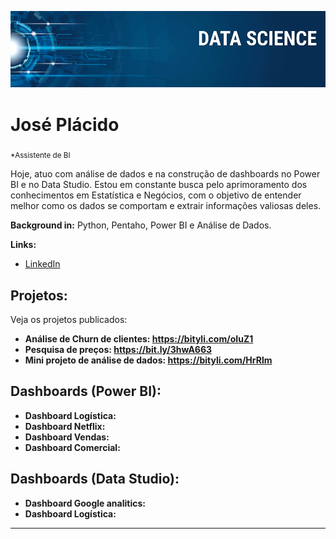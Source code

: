 
<p align="center">
  <img src="banner.png" >
</p>

# José Plácido
<sub>*Assistente de BI</sub>

Hoje, atuo com análise de dados e na construção de dashboards no Power BI e no Data Studio. Estou em constante busca pelo aprimoramento dos conhecimentos em Estatística e Negócios, com o objetivo de entender melhor como os dados se comportam e extrair informações valiosas deles.

**Background in:** Python, Pentaho, Power BI e Análise de Dados.

**Links:**
* [LinkedIn](https://www.linkedin.com/in/jos%C3%A9-vasconcelos-9677a5171/)


## Projetos:
Veja os projetos publicados:

* **Análise de Churn de clientes: https://bityli.com/oIuZ1** 
* **Pesquisa de preços: https://bit.ly/3hwA663** 
* **Mini projeto de análise de dados: https://bityli.com/HrRlm**

## Dashboards (Power BI):

* **Dashboard Logística:** 
* **Dashboard Netflix:** 
* **Dashboard Vendas:** 
* **Dashboard Comercial:** 

## Dashboards (Data Studio):

* **Dashboard Google analitics:** 
* **Dashboard Logística:** 


---






